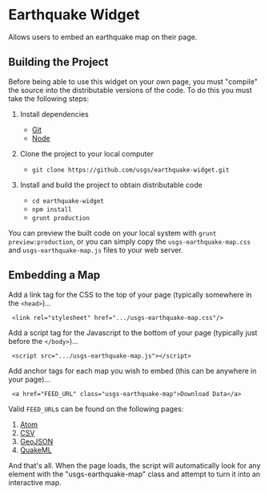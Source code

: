 Earthquake Widget
=================

Allows users to embed an earthquake map on their page.


Building the Project
--------------------

Before being able to use this widget on your own page, you must "compile" the
source into the distributable versions of the code. To do this you must take the
following steps:

1. Install dependencies
   - [Git](http://git-scm.com/)
   - [Node](http://nodejs.org/)

2. Clone the project to your local computer
   - ```git clone https://github.com/usgs/earthquake-widget.git```

3. Install and build the project to obtain distributable code
   - ```cd earthquake-widget```
   - ```npm install```
   - ```grunt production```

You can preview the built code on your local system with
```grunt preview:production```, or you can simply copy the
```usgs-earthquake-map.css``` and ```usgs-earthquake-map.js``` files to your
web server.


Embedding a Map
---------------

Add a link tag for the CSS to the top of your page
(typically somewhere in the ```<head>```)...

```
 <link rel="stylesheet" href=".../usgs-earthquake-map.css"/>
```

Add a script tag for the Javascript to the bottom of your page
(typically just before the ```</body>```)...

```
 <script src=".../usgs-earthquake-map.js"></script>
```

Add anchor tags for each map you wish to embed
(this can be anywhere in your page)...

```
 <a href="FEED_URL" class="usgs-earthquake-map">Download Data</a>
```

Valid ```FEED_URL```s can be found on the following pages:

 1. [Atom](http://earthquake.usgs.gov/earthquakes/feed/v1.0/atom.php)
 2. [CSV](http://earthquake.usgs.gov/earthquakes/feed/v1.0/csv.php)
 3. [GeoJSON](http://earthquake.usgs.gov/earthquakes/feed/v1.0/geojson.php)
 4. [QuakeML](http://earthquake.usgs.gov/earthquakes/feed/v1.0/quakeml.php)


And that's all. When the page loads, the script will automatically look for
any element with the "usgs-earthquake-map" class and attempt to turn it into
an interactive map.
